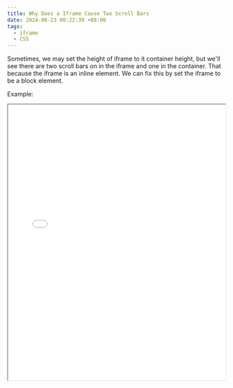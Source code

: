 ```yaml
---
title: Why Does a Iframe Cause Two Scroll Bars
date: 2024-06-23 00:22:39 +08:00
tags:
  - iframe
  - CSS
---
```


Sometimes, we may set the height of iframe to it container height, but we'll see there are two scroll bars on in the iframe and one in the container. That because the iframe is an inline element. We can fix this by set the iframe to be a block element.

Example:

<iframe width="100%" height="640px" src="/blogs/demo/why-does-a-iframe-cause-two-scroll-bars/example.html"></iframe>
